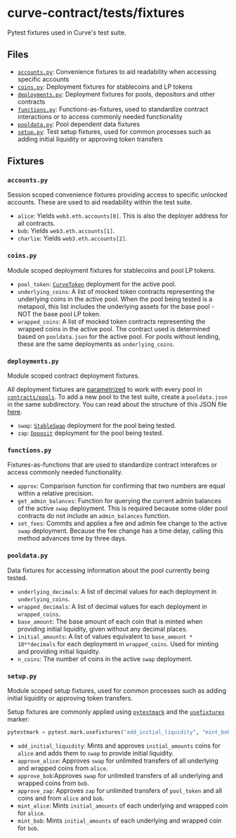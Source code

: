 # curve-contract/tests/fixtures

Pytest fixtures used in Curve's test suite.

## Files

* [`accounts.py`](accounts.py): Convenience fixtures to aid readability when accessing specific accounts
* [`coins.py`](coins.py): Deployment fixtures for stablecoins and LP tokens
* [`deployments.py`](deployments.py): Deployment fixtures for pools, depositors and other contracts
* [`functions.py`](functions.py): Functions-as-fixtures, used to standardize contract interactions or to access commonly needed functionality
* [`pooldata.py`](pooldata.py): Pool dependent data fixtures
* [`setup.py`](setup.py): Test setup fixtures, used for common processes such as adding initial liquidity or approving token transfers

## Fixtures

### `accounts.py`

Session scoped convenience fixtures providing access to specific unlocked accounts. These are used to aid readability within the test suite.

* `alice`: Yields `web3.eth.accounts[0]`. This is also the deployer address for all contracts.
* `bob`: Yields `web3.eth.accounts[1]`.
* `charlie`: Yields `web3.eth.accounts[2]`.

### `coins.py`

Module scoped deployment fixtures for stablecoins and pool LP tokens.

* `pool_token`: [`CurveToken`](../../contracts/tokens) deployment for the active pool.
* `underlying_coins`: A list of mocked token contracts representing the underlying coins in the active pool. When the pool being tested is a metapool, this list includes the underlying assets for the base pool - NOT the base pool LP token.
* `wrapped_coins`: A list of mocked token contracts representing the wrapped coins in the active pool. The contract used is determined based on `pooldata.json` for the active pool. For pools without lending, these are the same deployments as `underlying_coins`.

### `deployments.py`

Module scoped contract deployment fixtures.

All deployment fixtures are [parametrized](https://docs.pytest.org/en/stable/parametrize.html) to work with every pool in [`contracts/pools`](../../contracts/pools). To add a new pool to the test suite, create a `pooldata.json` in the same subdirectory. You can read about the structure of this JSON file [here](../../contracts/pools/README.md).

* `swap`: [`StableSwap`](../../contracts/pool-templates) deployment for the pool being tested.
* `zap`: [`Deposit`](../../contracts/pool-templates) deployment for the pool being tested.

### `functions.py`

Fixtures-as-functions that are used to standardize contract interafces or access commonly needed functionality.

* `approx`: Comparison function for confirming that two numbers are equal within a relative precision.
* `get_admin_balances`: Function for querying the current admin balances of the active `swap` deployment. This is required because some older pool contracts do not include an `admin_balances` function.
* `set_fees`: Commits and applies a fee and admin fee change to the active `swap` deployment. Because the fee change has a time delay, calling this method advances time by three days.

### `pooldata.py`

Data fixtures for accessing information about the pool currently being tested.

* `underlying_decimals`: A list of decimal values for each deployment in `underlying_coins`.
* `wrapped_decimals`: A list of decimal values for each deployment in `wrapped_coins`.
* `base_amount`: The base amount of each coin that is minted when providing initial liquidity, given without any decimal places.
* `initial_amounts`: A list of values equivalent to `base_amount * 10**decimals` for each deployment in `wrapped_coins`. Used for minting and providing initial liquidity.
* `n_coins`: The number of coins in the active `swap` deployment.

### `setup.py`

Module scoped setup fixtures, used for common processes such as adding initial liquidity or approving token transfers.

Setup fixtures are commonly applied using [`pytestmark`](https://docs.pytest.org/en/latest/reference.html#globalvar-pytestmark) and the [`usefixtures`](https://docs.pytest.org/en/latest/reference.html#pytest-mark-usefixtures) marker:

```python
pytestmark = pytest.mark.usefixtures("add_initial_liquidity", "mint_bob")
```

* `add_initial_liquidity`: Mints and approves `initial_amounts` coins for `alice` and adds them to `swap` to provide initial liquidity.
* `approve_alice`: Approves `swap` for unlimited transfers of all underlying and wrapped coins from `alice`.
* `approve_bob`:Approves `swap` for unlimited transfers of all underlying and wrapped coins from `bob`.
* `approve_zap`: Approves `zap` for unlimited transfers of `pool_token` and all coins and from `alice` and `bob`.
* `mint_alice`: Mints `initial_amounts` of each underlying and wrapped coin for `alice`.
* `mint_bob`: Mints `initial_amounts` of each underlying and wrapped coin for `bob`.
